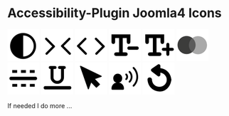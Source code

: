 
<h1>  Accessibility-Plugin Joomla4 Icons </h1>
<img src="https://github.com/angieradtke/Accessibility-plugin-icons/blob/main/invert.svg" alt="Invert Color"/>
<img src="https://github.com/angieradtke/Accessibility-plugin-icons/blob/main/signspacedecrease.svg" alt="Space words decrease"/>
<img src="https://github.com/angieradtke/Accessibility-plugin-icons/blob/main/signspaceincrease.svg" alt="Space words increase"/>
<img src="https://github.com/angieradtke/Accessibility-plugin-icons/blob/main/textdecrease.svg" alt="Text decrease"/>
<img src="https://github.com/angieradtke/Accessibility-plugin-icons/blob/main/textincrease.svg" alt="Text increase"/>
<img src="https://github.com/angieradtke/Accessibility-plugin-icons/blob/main/grayscale.svg" alt="Grayscale"/>
<img src="https://github.com/angieradtke/Accessibility-plugin-icons/blob/main/ruler.svg" alt="Lineruler"/>
<img src="https://github.com/angieradtke/Accessibility-plugin-icons/blob/main/underline.svg" alt="underline"/>
<img src="https://github.com/angieradtke/Accessibility-plugin-icons/blob/main/mouse.svg" alt="Mouse"/>
<img src="https://github.com/angieradtke/Accessibility-plugin-icons/blob/main/speak.svg" alt="Speak"/>
<img src="https://github.com/angieradtke/Accessibility-plugin-icons/blob/main/reset.svg" alt="reset"/>


<p> If needed I do more ...</p>

